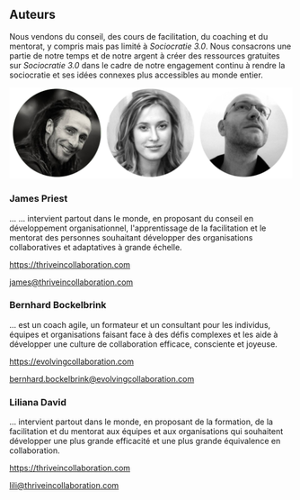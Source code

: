 ## Auteurs

Nous vendons du conseil, des cours de facilitation, du coaching et du mentorat, y compris mais pas limité à *Sociocratie 3.0*. Nous consacrons une partie de notre temps et de notre argent à créer des ressources gratuites sur *Sociocratie 3.0* dans le cadre de notre engagement continu à rendre la sociocratie et ses idées connexes plus accessibles au monde entier.

![James Priest, Liliana David, Bernhard Bockelbrink](img/james-liliana-bernhard.png)

### James Priest

... ... intervient partout dans le monde, en proposant du conseil en développement organisationnel, l'apprentissage de la facilitation et le mentorat des personnes souhaitant développer des organisations collaboratives et adaptatives à grande échelle.

<https://thriveincollaboration.com>

<james@thriveincollaboration.com>

### Bernhard Bockelbrink

... est un coach agile, un formateur et un consultant pour les individus, équipes et organisations faisant face à des défis complexes et les aide à développer une culture de collaboration efficace, consciente et joyeuse.

<https://evolvingcollaboration.com>

<bernhard.bockelbrink@evolvingcollaboration.com>

### Liliana David

... intervient partout dans le monde, en proposant de la formation, de la facilitation et du mentorat aux équipes et aux organisations qui souhaitent développer une plus grande efficacité et une plus grande équivalence en collaboration.

<https://thriveincollaboration.com>

<lili@thriveincollaboration.com>